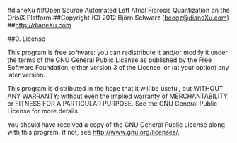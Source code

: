 #dianeXu
##Open Source Automated Left Atrial Fibrosis Quantization on the OrisiX Platform
##Copyright (C) 2012  Björn Schwarz (beegz@dianeXu.com)
##http://dianeXu.com

##0. License

This program is free software: you can redistribute it and/or modify
it under the terms of the GNU General Public License as published by
the Free Software Foundation, either version 3 of the License, or
(at your option) any later version.

This program is distributed in the hope that it will be useful,
but WITHOUT ANY WARRANTY; without even the implied warranty of
MERCHANTABILITY or FITNESS FOR A PARTICULAR PURPOSE.  See the
GNU General Public License for more details.

You should have received a copy of the GNU General Public License
along with this program.  If not, see <http://www.gnu.org/licenses/>.
    
    